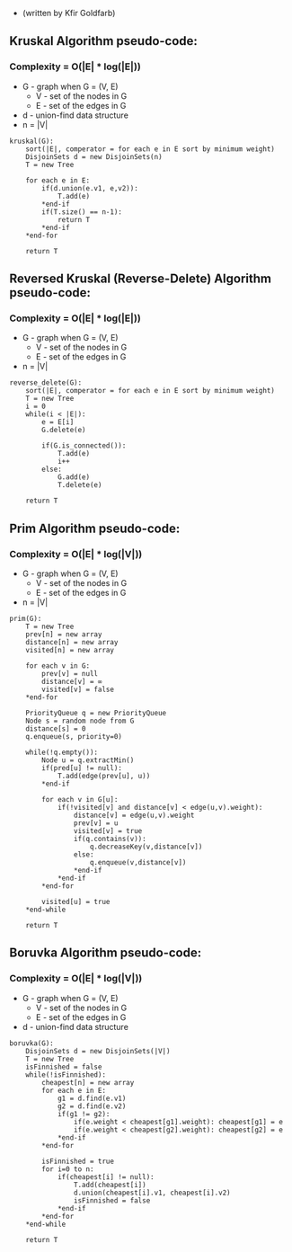 * (written by Kfir Goldfarb)

## Kruskal Algorithm pseudo-code:
### Complexity = O(|E| * log(|E|))

* G - graph when G = (V, E)
    * V - set of the nodes in G
    * E - set of the edges in G
* d - union-find data structure
* n = |V|

```
kruskal(G):
    sort(|E|, comperator = for each e in E sort by minimum weight)
    DisjoinSets d = new DisjoinSets(n)
    T = new Tree
    
    for each e in E:
        if(d.union(e.v1, e,v2)):
            T.add(e)
        *end-if
        if(T.size() == n-1):
            return T
        *end-if
    *end-for
    
    return T
```

## Reversed Kruskal (Reverse-Delete) Algorithm pseudo-code:
### Complexity = O(|E| * log(|E|))

* G - graph when G = (V, E)
    * V - set of the nodes in G
    * E - set of the edges in G
* n = |V|

```
reverse_delete(G):
    sort(|E|, comperator = for each e in E sort by minimum weight)
    T = new Tree
    i = 0
    while(i < |E|):
        e = E[i]
        G.delete(e)
        
        if(G.is_connected()):
            T.add(e)
            i++
        else:
            G.add(e)
            T.delete(e)

    return T
```

## Prim Algorithm pseudo-code:
### Complexity = O(|E| * log(|V|))

* G - graph when G = (V, E)
    * V - set of the nodes in G
    * E - set of the edges in G
* n = |V|
    
```
prim(G):
    T = new Tree
    prev[n] = new array
    distance[n] = new array
    visited[n] = new array
    
    for each v in G:
        prev[v] = null
        distance[v] = ∞
        visited[v] = false
    *end-for
        
    PriorityQueue q = new PriorityQueue
    Node s = random node from G
    distance[s] = 0
    q.enqueue(s, priority=0)
    
    while(!q.empty()):
        Node u = q.extractMin()
        if(pred[u] != null):
            T.add(edge(prev[u], u))
        *end-if
        
        for each v in G[u]:
            if(!visited[v] and distance[v] < edge(u,v).weight):
                distance[v] = edge(u,v).weight
                prev[v] = u
                visited[v] = true
                if(q.contains(v)):
                    q.decreaseKey(v,distance[v])
                else:
                    q.enqueue(v,distance[v])
                *end-if
            *end-if
        *end-for
        
        visited[u] = true
    *end-while
        
    return T
```

## Boruvka Algorithm pseudo-code:
### Complexity = O(|E| * log(|V|))

* G - graph when G = (V, E)
    * V - set of the nodes in G
    * E - set of the edges in G
* d - union-find data structure
    
```
boruvka(G):
    DisjoinSets d = new DisjoinSets(|V|)
    T = new Tree
    isFinnished = false
    while(!isFinnished):
        cheapest[n] = new array
        for each e in E:
            g1 = d.find(e.v1)
            g2 = d.find(e.v2)
            if(g1 != g2):
                if(e.weight < cheapest[g1].weight): cheapest[g1] = e
                if(e.weight < cheapest[g2].weight): cheapest[g2] = e
            *end-if
        *end-for
        
        isFinnished = true
        for i=0 to n:
            if(cheapest[i] != null):
                T.add(cheapest[i])
                d.union(cheapest[i].v1, cheapest[i].v2)
                isFinnished = false
            *end-if
        *end-for
    *end-while
    
    return T
```
